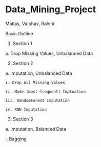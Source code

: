 # Data_Mining_Project

Matias, Vaibhav, Rohini

Basic Outline

1. Section 1

a. Drop Missing Values, Unbalanced Data

2. Section 2

a. Imputation, Unbalanced Data

    i. Drop All Missing Values

    ii. Mode (most-frequent) Imptuation

    iii. RandomForest Imputation

    iv. KNN Imputation

3. Section 3

a. Imputation, Balanced Data

i. Bagging
